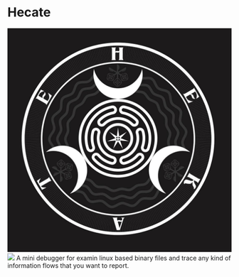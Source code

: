 # Hecate
![Alt Text](logo/8cafb07cd13751a1bf3b12948bb6d96b.jpg)
![](logo/8cafb07cd13751a1bf3b12948bb6d96b.jpg=20x20)
A mini debugger for examin linux based binary files and trace any kind of information flows
that you want to report.
